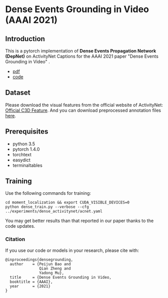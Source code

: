 # Dense Events Grounding in Video (AAAI 2021)

## Introduction
This is a pytorch implementation of **Dense Events Propagation Network (DepNet)**  on ActivityNet Captions for the AAAI 2021 paper "Dense Events Grounding in Video" .

- [pdf](https://peijunbao.github.io/files/PeijunBao_AAAI21_DenseEventsGrounding.pdf)
- [code](https://github.com/baopj/DenseEventsGrounding/tree/main/DepNet_ANet_Release)

## Dataset
Please download the visual features from the official website of ActivityNet: [Official C3D Feature](http://activity-net.org/download.html). And you can download preprocessed annotation files [here](https://github.com/baopj/DenseEventsGrounding/blob/main/DepNet_ANet_Release/files_/acnet_annot.zip). 

## Prerequisites
- python 3.5
- pytorch 1.4.0
- torchtext
- easydict
- terminaltables

## Training
Use the following commands for training:
```
cd moment_localization && export CUDA_VISIBLE_DEVICES=0
python dense_train.py --verbose --cfg ../experiments/dense_activitynet/acnet.yaml
```
You may get better results than that reported in our paper thanks to the code updates.


### Citation
If you use our code or models in your research, please cite with:
```
@inproceedings{densegrounding,
  author    = {Peijun Bao and
               Qian Zheng and
               Yadong Mu},
  title     = {Dense Events Grounding in Video,
  booktitle = {AAAI},
  year      = {2021}
}
```
